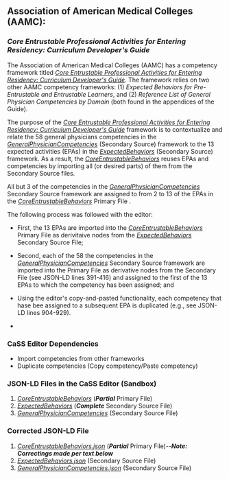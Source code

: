 ## Association of American Medical Colleges (AAMC):
### *Core Entrustable Professional Activities for Entering Residency: Curriculum Developer's Guide*

The Association of American Medical Colleges (AAMC) has a competency framework titled [*Core Entrustable Professional Activities for Entering Residency: Curriculum Developer's Guide*](https://store.aamc.org/downloadable/download/sample/sample_id/63/%20). The framework relies on two other AAMC competency frameworks: (1) *Expected Behaviors for Pre-Entrustable and Entrustable Learners*, and (2) *Reference List of General Physician Competencies by Domain* (both found in the appendices of the Guide).

The purpose of the [*Core Entrustable Professional Activities for Entering Residency: Curriculum Developer's Guide*](https://store.aamc.org/downloadable/download/sample/sample_id/63/%20) framework is to contextualize and relate the 58 general physicians competencies in the [*GeneralPhysicianCompetencies*](https://sandbox.credentialengine.org/publisher/competencies/?frameworkctid=ce-8c2da966-9c5a-4d65-aa51-f2808ffab550) (Secondary Source) framework to the 13 expected activities (EPAs) in the [*ExpectedBehaviors*](https://sandbox.credentialengine.org/publisher/competencies/?frameworkctid=ce-56493611-b46b-4658-88d4-f80c0427f011) (Secondary Source) framework.  As a result, the [*CoreEntrustableBehaviors*](https://sandbox.credentialengine.org/publisher/competencies) reuses EPAs and competencies by importing all (or desired parts) of them from the Secondary Source files.

All but 3 of the competencies in the [*GeneralPhysicianCompetencies*](https://sandbox.credentialengine.org/publisher/competencies/?frameworkctid=ce-8c2da966-9c5a-4d65-aa51-f2808ffab550) Secondary Source framework are assigned to from 2 to 13 of the EPAs in the [*CoreEntrustableBehaviors*](https://sandbox.credentialengine.org/publisher/competencies) Primary File .

The following process was followed with the editor:

* First, the 13 EPAs are imported into the [*CoreEntrustableBehaviors*](https://sandbox.credentialengine.org/publisher/competencies) Primary File as derivitaive nodes from the [*ExpectedBehaviors*](https://sandbox.credentialengine.org/publisher/competencies/?frameworkctid=ce-56493611-b46b-4658-88d4-f80c0427f011) Secondary Source File;

* Second, each of the 58 the competencies in the [*GeneralPhysicianCompetencies*](https://sandbox.credentialengine.org/publisher/competencies/?frameworkctid=ce-8c2da966-9c5a-4d65-aa51-f2808ffab550) Secondary Source framework are imported into the Primary File as derivative nodes from the Secondary File (see JSON-LD lines 391-416) and assigned to the first of the 13 EPAs to which the competency has been assigned; and

* Using the editor's copy-and-pasted functionality, each competency that hase bee assigned to a subsequent EPA is duplicated (e.g., see JSON-LD lines 904-929). 
* 
### CaSS Editor Dependencies

* Import competencies from other frameworks
* Duplicate competencies (Copy competency/Paste competency)

### JSON-LD Files in the CaSS Editor (Sandbox)

1. [*CoreEntrustableBehaviors*](https://sandbox.credentialengine.org/publisher/competencies) (***Partial*** Primary File)
2. [*ExpectedBehaviors*](https://sandbox.credentialengine.org/publisher/competencies/?frameworkctid=ce-56493611-b46b-4658-88d4-f80c0427f011) (***Complete*** Secondary Source File)
3. [*GeneralPhysicianCompetencies*](https://sandbox.credentialengine.org/publisher/competencies/?frameworkctid=ce-8c2da966-9c5a-4d65-aa51-f2808ffab550) (Secondary Source File)

### Corrected JSON-LD File

1. [*CoreEntrustableBehaviors.json*](https://github.com/stuartasutton/medbiquitous/blob/main/CoreEntrustableBehaviors.json) (***Partial*** Primary File)--***Note: Correctings made per text below***
2. [*ExpectedBehaviors.json*](https://github.com/stuartasutton/medbiquitous/blob/main/ExpectedBehaviors.json) (Secondary Source File)
3. [*GeneralPhysicianCompetencies.json*](https://github.com/stuartasutton/medbiquitous/blob/main/GeneralPhysicianCompetencies.json) (Secondary Source File)
